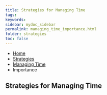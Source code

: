 ```yaml
---
title: Strategies for Managing Time
tags: 
keywords: 
sidebar: mydoc_sidebar
permalink: managing_time_importance.html
folder: strategies
toc: false
---
```


<ul class="breadcrumb">
    <li><a href="index.html">Home</a></li>
    <li><a href="strategies.html">Strategies</a></li>
    <li><a href="strategies_managing_time.html">Managing Time</a></li>
    <li class="active">Importance</li>
</ul>

## Strategies for Managing Time


